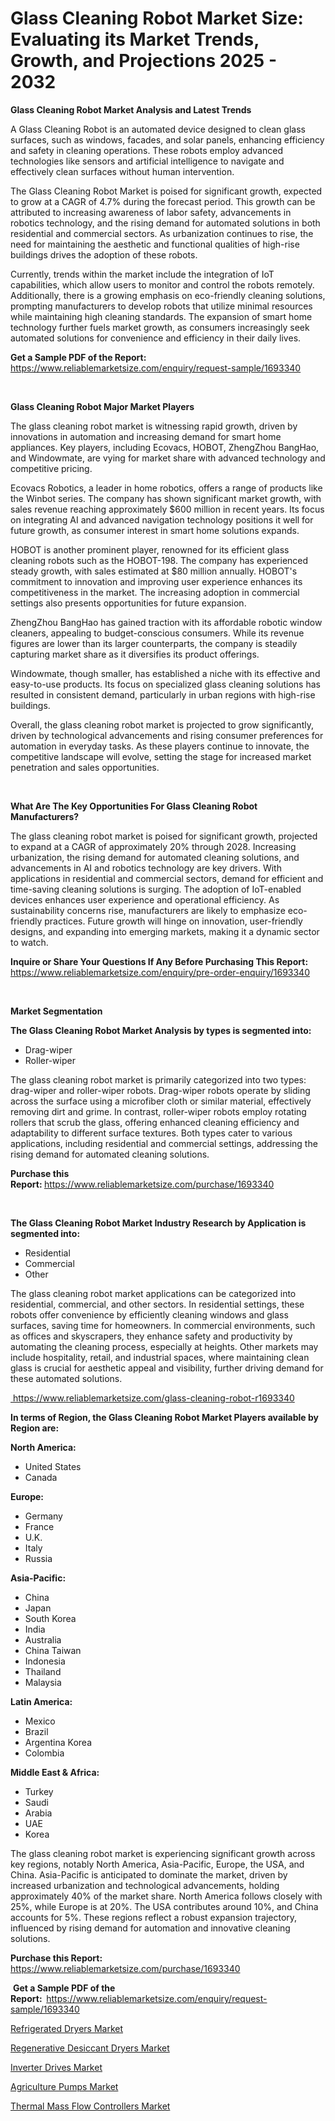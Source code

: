 <p><h1>Glass Cleaning Robot Market Size: Evaluating its Market Trends, Growth, and Projections 2025 - 2032</h1></p><p><strong>Glass Cleaning Robot Market Analysis and Latest Trends</strong></p>
<p><p>A Glass Cleaning Robot is an automated device designed to clean glass surfaces, such as windows, facades, and solar panels, enhancing efficiency and safety in cleaning operations. These robots employ advanced technologies like sensors and artificial intelligence to navigate and effectively clean surfaces without human intervention.</p><p>The Glass Cleaning Robot Market is poised for significant growth, expected to grow at a CAGR of 4.7% during the forecast period. This growth can be attributed to increasing awareness of labor safety, advancements in robotics technology, and the rising demand for automated solutions in both residential and commercial sectors. As urbanization continues to rise, the need for maintaining the aesthetic and functional qualities of high-rise buildings drives the adoption of these robots.</p><p>Currently, trends within the market include the integration of IoT capabilities, which allow users to monitor and control the robots remotely. Additionally, there is a growing emphasis on eco-friendly cleaning solutions, prompting manufacturers to develop robots that utilize minimal resources while maintaining high cleaning standards. The expansion of smart home technology further fuels market growth, as consumers increasingly seek automated solutions for convenience and efficiency in their daily lives.</p></p>
<p><strong>Get a Sample PDF of the Report:&nbsp;</strong> <a href="https://www.reliablemarketsize.com/enquiry/request-sample/1693340?utm_campaign=1845&utm_medium=2&utm_source=Github&utm_content=ia&utm_term=08042025&utm_id=glass-cleaning-robot">https://www.reliablemarketsize.com/enquiry/request-sample/1693340</a></p>
<p>&nbsp;</p>
<p><strong>Glass Cleaning Robot Major Market Players</strong></p>
<p><p>The glass cleaning robot market is witnessing rapid growth, driven by innovations in automation and increasing demand for smart home appliances. Key players, including Ecovacs, HOBOT, ZhengZhou BangHao, and Windowmate, are vying for market share with advanced technology and competitive pricing.</p><p>Ecovacs Robotics, a leader in home robotics, offers a range of products like the Winbot series. The company has shown significant market growth, with sales revenue reaching approximately $600 million in recent years. Its focus on integrating AI and advanced navigation technology positions it well for future growth, as consumer interest in smart home solutions expands.</p><p>HOBOT is another prominent player, renowned for its efficient glass cleaning robots such as the HOBOT-198. The company has experienced steady growth, with sales estimated at $80 million annually. HOBOT's commitment to innovation and improving user experience enhances its competitiveness in the market. The increasing adoption in commercial settings also presents opportunities for future expansion.</p><p>ZhengZhou BangHao has gained traction with its affordable robotic window cleaners, appealing to budget-conscious consumers. While its revenue figures are lower than its larger counterparts, the company is steadily capturing market share as it diversifies its product offerings.</p><p>Windowmate, though smaller, has established a niche with its effective and easy-to-use products. Its focus on specialized glass cleaning solutions has resulted in consistent demand, particularly in urban regions with high-rise buildings.</p><p>Overall, the glass cleaning robot market is projected to grow significantly, driven by technological advancements and rising consumer preferences for automation in everyday tasks. As these players continue to innovate, the competitive landscape will evolve, setting the stage for increased market penetration and sales opportunities.</p></p>
<p>&nbsp;</p>
<p><strong>What Are The Key Opportunities For Glass Cleaning Robot Manufacturers?</strong></p>
<p><p>The glass cleaning robot market is poised for significant growth, projected to expand at a CAGR of approximately 20% through 2028. Increasing urbanization, the rising demand for automated cleaning solutions, and advancements in AI and robotics technology are key drivers. With applications in residential and commercial sectors, demand for efficient and time-saving cleaning solutions is surging. The adoption of IoT-enabled devices enhances user experience and operational efficiency. As sustainability concerns rise, manufacturers are likely to emphasize eco-friendly practices. Future growth will hinge on innovation, user-friendly designs, and expanding into emerging markets, making it a dynamic sector to watch.</p></p>
<p><strong>Inquire or Share Your Questions If Any Before Purchasing This Report:</strong> <a href="https://www.reliablemarketsize.com/enquiry/pre-order-enquiry/1693340?utm_campaign=1845&utm_medium=2&utm_source=Github&utm_content=ia&utm_term=08042025&utm_id=glass-cleaning-robot">https://www.reliablemarketsize.com/enquiry/pre-order-enquiry/1693340</a></p>
<p>&nbsp;</p>
<p><strong>Market Segmentation</strong></p>
<p><strong>The Glass Cleaning Robot Market Analysis by types is segmented into:</strong></p>
<p><ul><li>Drag-wiper</li><li>Roller-wiper</li></ul></p>
<p><p>The glass cleaning robot market is primarily categorized into two types: drag-wiper and roller-wiper robots. Drag-wiper robots operate by sliding across the surface using a microfiber cloth or similar material, effectively removing dirt and grime. In contrast, roller-wiper robots employ rotating rollers that scrub the glass, offering enhanced cleaning efficiency and adaptability to different surface textures. Both types cater to various applications, including residential and commercial settings, addressing the rising demand for automated cleaning solutions.</p></p>
<p><strong>Purchase this Report:&nbsp;</strong><a href="https://www.reliablemarketsize.com/purchase/1693340?utm_campaign=1845&utm_medium=2&utm_source=Github&utm_content=ia&utm_term=08042025&utm_id=glass-cleaning-robot">https://www.reliablemarketsize.com/purchase/1693340</a></p>
<p>&nbsp;</p>
<p><strong>The Glass Cleaning Robot Market Industry Research by Application is segmented into:</strong></p>
<p><ul><li>Residential</li><li>Commercial</li><li>Other</li></ul></p>
<p><p>The glass cleaning robot market applications can be categorized into residential, commercial, and other sectors. In residential settings, these robots offer convenience by efficiently cleaning windows and glass surfaces, saving time for homeowners. In commercial environments, such as offices and skyscrapers, they enhance safety and productivity by automating the cleaning process, especially at heights. Other markets may include hospitality, retail, and industrial spaces, where maintaining clean glass is crucial for aesthetic appeal and visibility, further driving demand for these automated solutions.</p></p>
<p><a href="https://www.reliablemarketsize.com/glass-cleaning-robot-r1693340?utm_campaign=1845&utm_medium=2&utm_source=Github&utm_content=ia&utm_term=08042025&utm_id=glass-cleaning-robot">&nbsp;https://www.reliablemarketsize.com/glass-cleaning-robot-r1693340</a></p>
<p><strong>In terms of Region, the Glass Cleaning Robot Market Players available by Region are:</strong></p>
<p>
    <p> <strong> North America: </strong>
        <ul>
            <li>United States</li>
            <li>Canada</li>
        </ul>
        </p> 
    <p> <strong> Europe: </strong>
        <ul>
            <li>Germany</li>
            <li>France</li>
            <li>U.K.</li>
            <li>Italy</li>
            <li>Russia</li>
        </ul>
        </p> 
    <p> <strong> Asia-Pacific: </strong>
        <ul>
            <li>China</li>
            <li>Japan</li>
            <li>South Korea</li>
            <li>India</li>
            <li>Australia</li>
            <li>China Taiwan</li>
            <li>Indonesia</li>
            <li>Thailand</li>
            <li>Malaysia</li>
        </ul>
        </p> 
    <p> <strong> Latin America: </strong>
        <ul>
            <li>Mexico</li>
            <li>Brazil</li>
            <li>Argentina Korea</li>
            <li>Colombia</li>
        </ul>
        </p> 
    <p> <strong> Middle East & Africa: </strong>
        <ul>
            <li>Turkey</li>
            <li>Saudi</li>
            <li>Arabia</li>
            <li>UAE</li>
            <li>Korea</li>
        </ul>
    </p>
    </p>
<p><p>The glass cleaning robot market is experiencing significant growth across key regions, notably North America, Asia-Pacific, Europe, the USA, and China. Asia-Pacific is anticipated to dominate the market, driven by increased urbanization and technological advancements, holding approximately 40% of the market share. North America follows closely with 25%, while Europe is at 20%. The USA contributes around 10%, and China accounts for 5%. These regions reflect a robust expansion trajectory, influenced by rising demand for automation and innovative cleaning solutions.</p></p>
<p><strong>Purchase this Report: </strong><a href="https://www.reliablemarketsize.com/purchase/1693340?utm_campaign=1845&utm_medium=2&utm_source=Github&utm_content=ia&utm_term=08042025&utm_id=glass-cleaning-robot">https://www.reliablemarketsize.com/purchase/1693340</a></p>
<p>&nbsp;<strong>Get a Sample PDF of the Report:&nbsp;&nbsp;</strong><a href="https://www.reliablemarketsize.com/enquiry/request-sample/1693340?utm_campaign=1845&utm_medium=2&utm_source=Github&utm_content=ia&utm_term=08042025&utm_id=glass-cleaning-robot">https://www.reliablemarketsize.com/enquiry/request-sample/1693340</a></p>
<p><strong></strong></p>
<p><p><a href="https://github.com/foustzelmsdv/Market-Research-Report-List-1/blob/main/refrigerated-dryers-market.md?utm_campaign=1845&utm_medium=2&utm_source=Github&utm_content=ia&utm_term=08042025&utm_id=glass-cleaning-robot">Refrigerated Dryers Market</a></p><p><a href="https://github.com/papnider/Market-Research-Report-List-1/blob/main/regenerative-desiccant-dryers-market.md?utm_campaign=1845&utm_medium=2&utm_source=Github&utm_content=ia&utm_term=08042025&utm_id=glass-cleaning-robot">Regenerative Desiccant Dryers Market</a></p><p><a href="https://github.com/nyanikumchu/Market-Research-Report-List-1/blob/main/inverter-drives-market.md?utm_campaign=1845&utm_medium=2&utm_source=Github&utm_content=ia&utm_term=08042025&utm_id=glass-cleaning-robot">Inverter Drives Market</a></p><p><a href="https://github.com/suebabuhai/Market-Research-Report-List-1/blob/main/agriculture-pumps-market.md?utm_campaign=1845&utm_medium=2&utm_source=Github&utm_content=ia&utm_term=08042025&utm_id=glass-cleaning-robot">Agriculture Pumps Market</a></p><p><a href="https://github.com/dagnewopus/Market-Research-Report-List-1/blob/main/thermal-mass-flow-controllers-market.md?utm_campaign=1845&utm_medium=2&utm_source=Github&utm_content=ia&utm_term=08042025&utm_id=glass-cleaning-robot">Thermal Mass Flow Controllers Market</a></p></p>